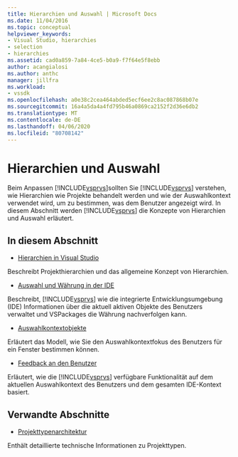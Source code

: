 ```yaml
---
title: Hierarchien und Auswahl | Microsoft Docs
ms.date: 11/04/2016
ms.topic: conceptual
helpviewer_keywords:
- Visual Studio, hierarchies
- selection
- hierarchies
ms.assetid: cad0a859-7a84-4ce5-b0a9-f7f64e5f8ebb
author: acangialosi
ms.author: anthc
manager: jillfra
ms.workload:
- vssdk
ms.openlocfilehash: a0e38c2cea464abded5ecf6ee2c8ac087868b07e
ms.sourcegitcommit: 16a4a5da4a4fd795b46a0869ca2152f2d36e6db2
ms.translationtype: MT
ms.contentlocale: de-DE
ms.lasthandoff: 04/06/2020
ms.locfileid: "80708142"
---
```

# <a name="hierarchies-and-selection"></a>Hierarchien und Auswahl
Beim Anpassen [!INCLUDE[vsprvs](../../code-quality/includes/vsprvs_md.md)]sollten Sie [!INCLUDE[vsprvs](../../code-quality/includes/vsprvs_md.md)] verstehen, wie Hierarchien wie Projekte behandelt werden und wie der Auswahlkontext verwendet wird, um zu bestimmen, was dem Benutzer angezeigt wird. In diesem Abschnitt werden [!INCLUDE[vsprvs](../../code-quality/includes/vsprvs_md.md)] die Konzepte von Hierarchien und Auswahl erläutert.

## <a name="in-this-section"></a>In diesem Abschnitt
- [Hierarchien in Visual Studio](../../extensibility/internals/hierarchies-in-visual-studio.md)

 Beschreibt Projekthierarchien und das allgemeine Konzept von Hierarchien.

- [Auswahl und Währung in der IDE](../../extensibility/internals/selection-and-currency-in-the-ide.md)

 Beschreibt, [!INCLUDE[vsprvs](../../code-quality/includes/vsprvs_md.md)] wie die integrierte Entwicklungsumgebung (IDE) Informationen über die aktuell aktiven Objekte des Benutzers verwaltet und VSPackages die Währung nachverfolgen kann.

- [Auswahlkontextobjekte](../../extensibility/internals/selection-context-objects.md)

 Erläutert das Modell, wie Sie den Auswahlkontextfokus des Benutzers für ein Fenster bestimmen können.

- [Feedback an den Benutzer](../../extensibility/internals/feedback-to-the-user.md)

 Erläutert, wie die [!INCLUDE[vsprvs](../../code-quality/includes/vsprvs_md.md)] verfügbare Funktionalität auf dem aktuellen Auswahlkontext des Benutzers und dem gesamten IDE-Kontext basiert.

## <a name="related-sections"></a>Verwandte Abschnitte
- [Projekttypenarchitektur](../../extensibility/internals/project-types-architecture.md)

 Enthält detaillierte technische Informationen zu Projekttypen.
